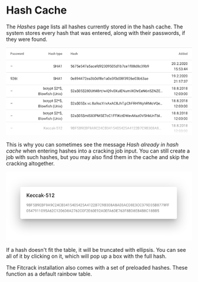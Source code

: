 Hash Cache
==========

The _Hashes_ page lists all hashes currently stored in the hash cache. The system stores every hash that was entered, along with their passwords, if they were found.

![Hash Cache](../_media/img/hashes.jpg)

This is why you can sometimes see the message _Hash already in hash cache_ when entering hashes into a cracking job input. You can still create a job with such hashes, but you may also find them in the cache and skip the cracking altogether.

![Full Hash Popup](../_media/img/hash-popup.jpg)

If a hash doesn't fit the table, it will be truncated with ellipsis. You can see all of it by clicking on it, which will pop up a box with the full hash.

The Fitcrack installation also comes with a set of preloaded hashes. These function as a default rainbow table.
